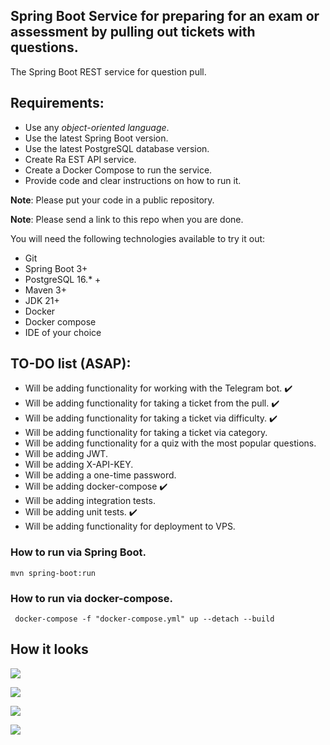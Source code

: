 ## Spring Boot Service for  preparing for an exam or assessment by pulling out tickets with questions.

The Spring Boot REST service for question pull.

## Requirements:

- Use any *object-oriented language*.
- Use the latest Spring Boot version.
- Use the latest PostgreSQL database version.
- Create Ra EST API service.
- Create a Docker Compose to run the service.
- Provide code and clear instructions on how to run it.

**Note**: Please put your code in a public repository.

**Note**: Please send a link to this repo when you are done.

You will need the following technologies available to try it out:

* Git
* Spring Boot 3+
* PostgreSQL 16.* +
* Maven 3+
* JDK 21+
* Docker
* Docker compose
* IDE of your choice

## TO-DO list (ASAP):

- Will be adding functionality for working with the Telegram bot. :heavy_check_mark:
- Will be adding functionality for taking a ticket from the pull. :heavy_check_mark:
- Will be adding functionality for taking a ticket via difficulty. :heavy_check_mark:
- Will be adding functionality for taking a ticket via category.
- Will be adding functionality for a quiz with the most popular questions.
- Will be adding JWT.
- Will be adding X-API-KEY.
- Will be adding a one-time password.
- Will be adding docker-compose :heavy_check_mark:
- Will be adding integration tests.
- Will be adding unit tests. :heavy_check_mark:
- Will be adding functionality for deployment to VPS.

### How to run via Spring Boot.

```mvn spring-boot:run```

### How to run via docker-compose.

``` docker-compose -f "docker-compose.yml" up --detach --build```

## How it looks
![](https://i.postimg.cc/KYc2cCMS/Screenshot-at-Jun-26-10-34-58.png)

![](https://i.postimg.cc/dQzMzhQy/Screenshot-at-Jun-26-10-35-44.png)

![](https://i.postimg.cc/W4BNSXyd/Screenshot-at-Jun-26-10-36-05.png)

![](https://i.postimg.cc/Z5JVvmKR/Screenshot-at-Jun-26-10-36-31.png)
